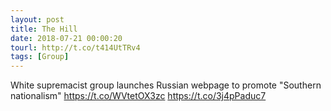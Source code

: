 ```yaml
---
layout: post
title: The Hill
date: 2018-07-21 00:00:20
tourl: http://t.co/t414UtTRv4
tags: [Group]
---
```

White supremacist group launches Russian webpage to promote "Southern nationalism" https://t.co/WVtetOX3zc https://t.co/3j4pPaduc7